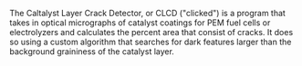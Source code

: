 The Caltalyst Layer Crack Detector, or CLCD ("clicked") is a program that takes in optical micrographs of catalyst coatings for PEM fuel cells or electrolyzers and calculates the percent area that consist of cracks. It does so using a custom algorithm that searches for dark features larger than the background graininess of the catalyst layer. 
